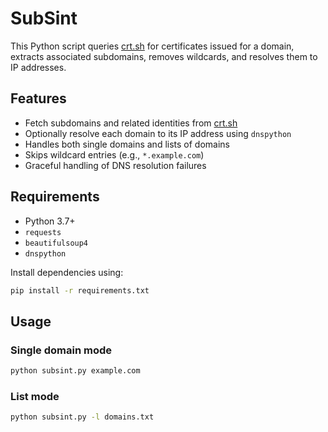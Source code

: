 # SubSint

This Python script queries [crt.sh](https://crt.sh) for certificates issued for a domain, extracts associated subdomains, removes wildcards, and resolves them to IP addresses.

## Features

- Fetch subdomains and related identities from [crt.sh](https://crt.sh)
- Optionally resolve each domain to its IP address using `dnspython`
- Handles both single domains and lists of domains
- Skips wildcard entries (e.g., `*.example.com`)
- Graceful handling of DNS resolution failures

## Requirements

- Python 3.7+
- `requests`
- `beautifulsoup4`
- `dnspython`

Install dependencies using:

```bash
pip install -r requirements.txt
```

## Usage
### Single domain mode

```bash
python subsint.py example.com
```

### List mode
```bash
python subsint.py -l domains.txt
```

